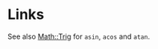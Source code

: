 # Links

See also [Math::Trig](https://github.com/ReneNyffenegger/PerlModules/tree/master/Math/Trig) for `asin`, `acos` and `atan`.
